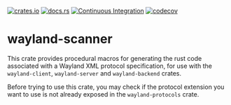 [![crates.io](https://img.shields.io/crates/v/wayland-scanner.svg)](https://crates.io/crates/wayland-scanner)
[![docs.rs](https://docs.rs/wayland-scanner/badge.svg)](https://docs.rs/wayland-scanner)
[![Continuous Integration](https://github.com/Smithay/wayland-rs/workflows/Continuous%20Integration/badge.svg)](https://github.com/Smithay/wayland-rs/actions?query=workflow%3A%22Continuous+Integration%22)
[![codecov](https://codecov.io/gh/Smithay/wayland-rs/branch/master/graph/badge.svg)](https://codecov.io/gh/Smithay/wayland-rs)

# wayland-scanner

This crate provides procedural macros for generating the rust code associated with a
Wayland XML protocol specification, for use with the `wayland-client`, `wayland-server`
and `wayland-backend` crates.

Before trying to use this crate, you may check if the protocol extension you want to use
is not already exposed in the `wayland-protocols` crate.